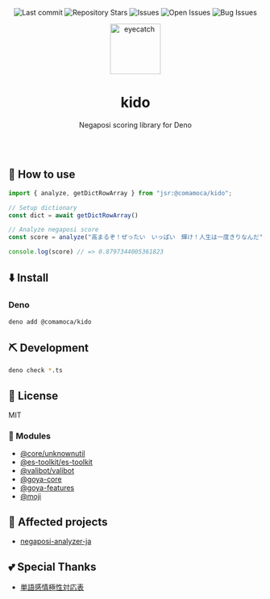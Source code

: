<div align="center">

![Last commit](https://img.shields.io/github/last-commit/Comamoca/kido?style=flat-square)
![Repository Stars](https://img.shields.io/github/stars/Comamoca/kido?style=flat-square)
![Issues](https://img.shields.io/github/issues/Comamoca/kido?style=flat-square)
![Open Issues](https://img.shields.io/github/issues-raw/Comamoca/kido?style=flat-square)
![Bug Issues](https://img.shields.io/github/issues/Comamoca/kido/bug?style=flat-square)

<img src="https://emoji2svg.deno.dev/api/🦊" alt="eyecatch" height="100">

# kido

Negaposi scoring library for Deno

<br>
<br>

</div>

<div align="center">

</div>

## 🚀 How to use

```ts
import { analyze, getDictRowArray } from "jsr:@comamoca/kido";

// Setup dictionary
const dict = await getDictRowArray()

// Analyze negaposi score
const score = analyze("高まるぞ！ぜったい　いっぱい　輝け！人生は一度きりなんだ", dict)

console.log(score) // => 0.8797344005361823
```

## ⬇️ Install

### Deno

```sh
deno add @comamoca/kido
```

## ⛏️ Development

```sh
deno check *.ts
```

## 📜 License

MIT

### 🧩 Modules

- [@core/unknownutil](https://jsr.io/@core/unknownutil)
- [@es-toolkit/es-toolkit](https://jsr.io/@es-toolkit/es-toolkit)
- [@valibot/valibot](https://jsr.io/@valibot/valibot)
- [@goya-core](https://www.npmjs.com/package/goya-core)
- [@goya-features](https://www.npmjs.com/package/goya-features)
- [@moji](https://www.npmjs.com/package/moji)

## 👏 Affected projects

- [negaposi-analyzer-ja](https://github.com/azu/negaposi-analyzer-ja)

## 💕 Special Thanks

- [単語感情極性対応表](http://www.lr.pi.titech.ac.jp/~takamura/pndic_ja.html)

